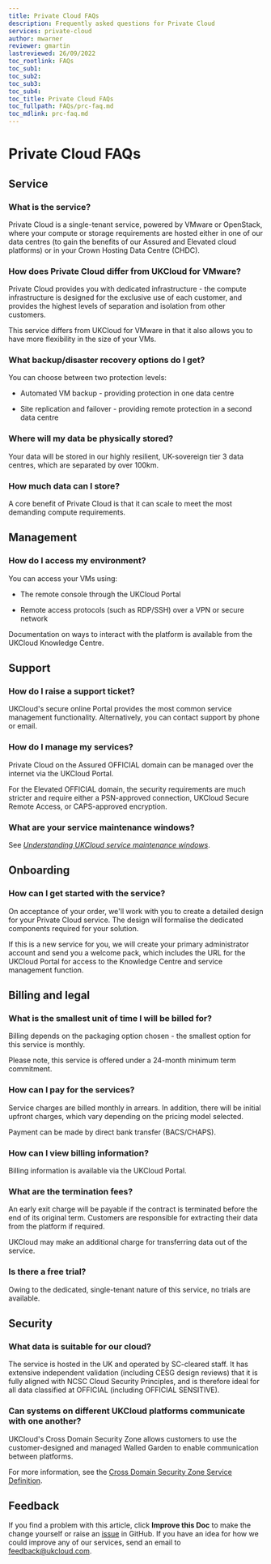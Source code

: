 ```yaml
---
title: Private Cloud FAQs
description: Frequently asked questions for Private Cloud
services: private-cloud
author: mwarner
reviewer: gmartin
lastreviewed: 26/09/2022
toc_rootlink: FAQs
toc_sub1: 
toc_sub2:
toc_sub3:
toc_sub4:
toc_title: Private Cloud FAQs
toc_fullpath: FAQs/prc-faq.md
toc_mdlink: prc-faq.md
---
```


# Private Cloud FAQs

## Service

### What is the service?

Private Cloud is a single-tenant service, powered by VMware or OpenStack, where your compute or storage requirements are hosted either in one of our data centres (to gain the benefits of our Assured and Elevated cloud platforms) or in your Crown Hosting Data Centre (CHDC).

### How does Private Cloud differ from UKCloud for VMware?

Private Cloud provides you with dedicated infrastructure - the compute infrastructure is designed for the exclusive use of each customer, and provides the highest levels of separation and isolation from other customers.

This service differs from UKCloud for VMware in that it also allows you to have more flexibility in the size of your VMs.

### What backup/disaster recovery options do I get?

You can choose between two protection levels:

- Automated VM backup - providing protection in one data centre

- Site replication and failover - providing remote protection in a second data centre

### Where will my data be physically stored?

Your data will be stored in our highly resilient, UK-sovereign tier 3 data centres, which are separated by over 100km.

### How much data can I store?

A core benefit of Private Cloud is that it can scale to meet the most demanding compute requirements.

## Management

### How do I access my environment?

You can access your VMs using:

- The remote console through the UKCloud Portal

- Remote access protocols (such as RDP/SSH) over a VPN or secure network

Documentation on ways to interact with the platform is available from the UKCloud Knowledge Centre.

## Support

### How do I raise a support ticket?

UKCloud's secure online Portal provides the most common service management functionality. Alternatively, you can contact support by phone or email.

### How do I manage my services?

Private Cloud on the Assured OFFICIAL domain can be managed over the internet via the UKCloud Portal.

For the Elevated OFFICIAL domain, the security requirements are much stricter and require either a PSN-approved connection, UKCloud Secure Remote Access, or CAPS-approved encryption.

### What are your service maintenance windows?

See [*Understanding UKCloud service maintenance windows*](../other/other-ref-maintenance-windows.md).

## Onboarding

### How can I get started with the service?

On acceptance of your order, we'll work with you to create a detailed design for your Private Cloud service. The design will formalise the dedicated components required for your solution.

If this is a new service for you, we will create your primary administrator account and send you a welcome pack, which includes the URL for the UKCloud Portal for access to the Knowledge Centre and service management function.

## Billing and legal

### What is the smallest unit of time I will be billed for?

Billing depends on the packaging option chosen - the smallest option for this service is monthly.

Please note, this service is offered under a 24-month minimum term commitment.

### How can I pay for the services?

Service charges are billed monthly in arrears. In addition, there will be initial upfront charges, which vary depending on the pricing model selected.

Payment can be made by direct bank transfer (BACS/CHAPS).

### How can I view billing information?

Billing information is available via the UKCloud Portal.

### What are the termination fees?

An early exit charge will be payable if the contract is terminated before the end of its original term. Customers are responsible for extracting their data from the platform if required.

UKCloud may make an additional charge for transferring data out of the service.

### Is there a free trial?

Owing to the dedicated, single-tenant nature of this service, no trials are available.

## Security

### What data is suitable for our cloud?

The service is hosted in the UK and operated by SC-cleared staff. It has extensive independent validation (including CESG design reviews) that it is fully aligned with NCSC Cloud Security Principles, and is therefore ideal for all data classified at OFFICIAL (including OFFICIAL SENSITIVE).

### Can systems on different UKCloud platforms communicate with one another?

UKCloud's Cross Domain Security Zone allows customers to use the customer-designed and managed Walled Garden to enable communication between platforms.

For more information, see the [Cross Domain Security Zone Service Definition](https://ukcloud.com/app/uploads/2022/08/ukc-svc-230-cross-domain-security-zone-service-definition-13.0-1.pdf).

## Feedback

If you find a problem with this article, click **Improve this Doc** to make the change yourself or raise an [issue](https://github.com/UKCloud/documentation/issues) in GitHub. If you have an idea for how we could improve any of our services, send an email to <feedback@ukcloud.com>.
